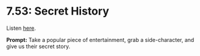 # 7.53: Secret History 

Listen [here](http://www.writingexcuses.com/2012/12/26/writing-excuses-7-53-secret-history/). 

**Prompt:** Take a popular piece of entertainment, grab a side-character, and give us their secret story.